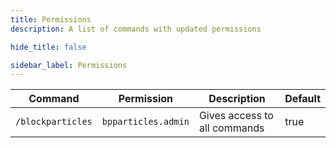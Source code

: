 ```yaml
---
title: Permissions
description: A list of commands with updated permissions

hide_title: false

sidebar_label: Permissions
---
```

| Command           | Permission          | Description                  | Default |
|-------------------|---------------------|------------------------------|---------|
| `/blockparticles` | `bpparticles.admin` | Gives access to all commands | true    |